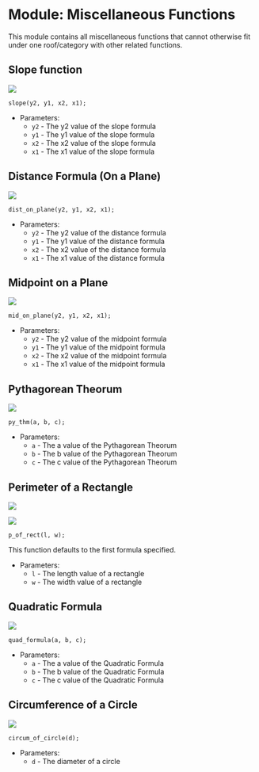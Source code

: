 # Module: Miscellaneous Functions
This module contains all miscellaneous functions that cannot otherwise fit under one roof/category with other related functions.

## Slope function
![][slope]
```
slope(y2, y1, x2, x1);
```
- Parameters:
    - `y2` - The y2 value of the slope formula
    - `y1` - The y1 value of the slope formula
    - `x2` - The x2 value of the slope formula
    - `x1` - The x1 value of the slope formula
    
## Distance Formula (On a Plane)
![][distplane]
```
dist_on_plane(y2, y1, x2, x1);
```
- Parameters:
    - `y2` - The y2 value of the distance formula
    - `y1` - The y1 value of the distance formula
    - `x2` - The x2 value of the distance formula
    - `x1` - The x1 value of the distance formula

## Midpoint on a Plane
![][midplane]
```
mid_on_plane(y2, y1, x2, x1);
```
- Parameters:
    - `y2` - The y2 value of the midpoint formula
    - `y1` - The y1 value of the midpoint formula
    - `x2` - The x2 value of the midpoint formula
    - `x1` - The x1 value of the midpoint formula

## Pythagorean Theorum
![][pythm]
```
py_thm(a, b, c);
```
- Parameters:
    - `a` - The a value of the Pythagorean Theorum
    - `b` - The b value of the Pythagorean Theorum
    - `c` - The c value of the Pythagorean Theorum
    
## Perimeter of a Rectangle
![][perirect]

![][perirect2]
```
p_of_rect(l, w);
```
This function defaults to the first formula specified.

- Parameters:
    - `l` - The length value of a rectangle
    - `w` - The width value of a rectangle
    
## Quadratic Formula
![][quadform]
```
quad_formula(a, b, c);
```
- Parameters:
    - `a` - The a value of the Quadratic Formula
    - `b` - The b value of the Quadratic Formula
    - `c` - The c value of the Quadratic Formula
    
## Circumference of a Circle
![][circum]
```
circum_of_circle(d);
```
- Parameters:
    - `d` - The diameter of a circle
    
[slope]: https://github.com/ChristoffenOSWorks/libalgebra-rs/blob/master/docs/images/slope.gif
[distplane]: https://github.com/ChristoffenOSWorks/libalgebra-rs/blob/master/docs/images/distance_plane.gif
[midplane]: https://github.com/ChristoffenOSWorks/libalgebra-rs/blob/master/docs/images/mid_on_plane.gif
[pythm]: https://github.com/ChristoffenOSWorks/libalgebra-rs/blob/master/docs/images/py_thm.gif
[perirect]: https://github.com/ChristoffenOSWorks/libalgebra-rs/blob/master/docs/images/p_of_rect.gif
[perirect2]: https://github.com/ChristoffenOSWorks/libalgebra-rs/blob/master/docs/images/p_of_rect_2.gif
[quadform]: https://github.com/ChristoffenOSWorks/libalgebra-rs/blob/master/docs/images/quad_formula.gif
[circum]: https://github.com/ChristoffenOSWorks/libalgebra-rs/blob/master/docs/images/circum_of_circ_1.gif
